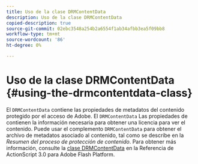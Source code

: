 ```yaml
---
title: Uso de la clase DRMContentData
description: Uso de la clase DRMContentData
copied-description: true
source-git-commit: 02ebc3548a254b2a6554f1ab34afbb3ea5f09bb8
workflow-type: tm+mt
source-wordcount: '86'
ht-degree: 0%

---
```


# Uso de la clase DRMContentData {#using-the-drmcontentdata-class}

El `DRMContentData` contiene las propiedades de metadatos del contenido protegido por el acceso de Adobe. El `DRMContentData` Las propiedades de contienen la información necesaria para obtener una licencia para ver el contenido. Puede usar el complemento `DRMContentData` para obtener el archivo de metadatos asociado al contenido, tal como se describe en la *Resumen del proceso de protección de contenido*. Para obtener más información, consulte la [clase DRMContentData](https://help.adobe.com/en_US/FlashPlatform/reference/actionscript/3/flash/net/drm/DRMContentData.html) en la Referencia de ActionScript 3.0 para Adobe Flash Platform.
